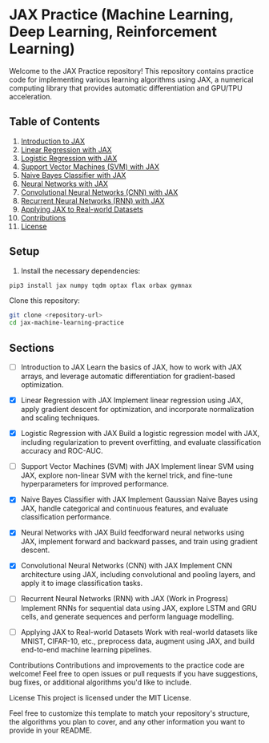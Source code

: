 # JAX Practice (Machine Learning, Deep Learning, Reinforcement Learning)

Welcome to the JAX Practice repository! This repository contains practice code for implementing various learning algorithms using JAX, a numerical computing library that provides automatic differentiation and GPU/TPU acceleration.

## Table of Contents

1. [Introduction to JAX](#introduction-to-jax)
2. [Linear Regression with JAX](#linear-regression-with-jax)
3. [Logistic Regression with JAX](#logistic-regression-with-jax)
4. [Support Vector Machines (SVM) with JAX](#support-vector-machines-svm-with-jax)
5. [Naive Bayes Classifier with JAX](#naive-bayes-classifier-with-jax)
6. [Neural Networks with JAX](#neural-networks-with-jax)
7. [Convolutional Neural Networks (CNN) with JAX](#convolutional-neural-networks-cnn-with-jax)
8. [Recurrent Neural Networks (RNN) with JAX](#recurrent-neural-networks-rnn-with-jax)
9. [Applying JAX to Real-world Datasets](#applying-jax-to-real-world-datasets)
10. [Contributions](#contributions)
11. [License](#license)

## Setup

1. Install the necessary dependencies:

```bash
pip3 install jax numpy tqdm optax flax orbax gymnax
```

Clone this repository:

```bash
git clone <repository-url>
cd jax-machine-learning-practice
```

## Sections

- [ ] Introduction to JAX
      Learn the basics of JAX, how to work with JAX arrays, and leverage automatic differentiation for gradient-based optimization.

- [x] Linear Regression with JAX
      Implement linear regression using JAX, apply gradient descent for optimization, and incorporate normalization and scaling techniques.

- [x] Logistic Regression with JAX
      Build a logistic regression model with JAX, including regularization to prevent overfitting, and evaluate classification accuracy and ROC-AUC.

- [ ] Support Vector Machines (SVM) with JAX
      Implement linear SVM using JAX, explore non-linear SVM with the kernel trick, and fine-tune hyperparameters for improved performance.

- [x] Naive Bayes Classifier with JAX
      Implement Gaussian Naive Bayes using JAX, handle categorical and continuous features, and evaluate classification performance.

- [x] Neural Networks with JAX
      Build feedforward neural networks using JAX, implement forward and backward passes, and train using gradient descent.

- [x] Convolutional Neural Networks (CNN) with JAX
      Implement CNN architecture using JAX, including convolutional and pooling layers, and apply it to image classification tasks.

- [ ] Recurrent Neural Networks (RNN) with JAX (Work in Progress)
      Implement RNNs for sequential data using JAX, explore LSTM and GRU cells, and generate sequences and perform language modelling.

- [ ] Applying JAX to Real-world Datasets
      Work with real-world datasets like MNIST, CIFAR-10, etc., preprocess data, augment using JAX, and build end-to-end machine learning pipelines.

Contributions
Contributions and improvements to the practice code are welcome! Feel free to open issues or pull requests if you have suggestions, bug fixes, or additional algorithms you'd like to include.

License
This project is licensed under the MIT License.

Feel free to customize this template to match your repository's structure, the algorithms you plan to cover, and any other information you want to provide in your README.
